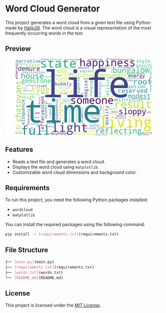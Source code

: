 # Word Cloud Generator

This project generates a word cloud from a given text file using Python made by [Halip26](https://halip26.github.io/). The word cloud is a visual representation of the most frequently occurring words in the text.

## Preview

![photos](images/Figure_0.png)

## Features

- Reads a text file and generates a word cloud.
- Displays the word cloud using `matplotlib`.
- Customizable word cloud dimensions and background color.

## Requirements

To run this project, you need the following Python packages installed:

- `wordcloud`
- `matplotlib`

You can install the required packages using the following command:

```bash
pip install -r [requirements.txt](requirements.txt)
```

## File Structure

```bash
├── [main.py](main.py)
├── [requirements.txt](requirements.txt)
├── [words.txt](words.txt)
└── [README.md](README.md)
```

## License

This project is licensed under the [MIT License](LICENSE).
